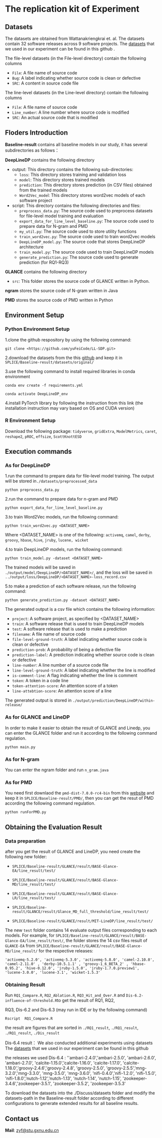 # The replication kit of Experiment


## Datasets

The datasets are obtained from Wattanakriengkrai et. al. The datasets contain 32 software releases across 9 software projects. The [datasets](https://github.com/awsm-research/line-level-defect-prediction) that we used in our experiment can be found in this github .

The file-level datasets (in the File-level directory) contain the following columns

- `File`: A file name of source code
- `Bug`: A label indicating whether source code is clean or defective
- `SRC`: A content in source code file

The line-level datasets (in the Line-level directory) contain the following columns

- `File`: A file name of source code
- `Line_number`: A line number where source code is modified
- `SRC`: An actual source code that is modified

## Floders Introduction
**Baseline-result** contains all baseline models in our study, it has several subdirectories as follows：

  **DeepLineDP** contains the following directory
  
  - output: This directory contains the following sub-directories:
      - `loss`: This directory stores training and validation loss
      - `model`: This directory stores trained models
      - `prediction`: This directory stores prediction (in CSV files) obtained from the trained models
      - `Word2Vec_mode`l: This directory stores word2vec models of each software project
  - script: This directory contains the following directories and files:
      - `preprocess_data.py`: The source code used to preprocess datasets for file-level model training and evaluation
      - `export_data_for_line_level_baseline.py`: The source code used to prepare data for N-gram and PMD
      - `my_util.py`: The source code used to store utility functions
      - `train_word2vec.py`: The source code used to train word2vec models
      - `DeepLineDP_model.py`: The source code that stores DeepLineDP architecture
      - `train_model.py`: The source code used to train DeepLineDP models
      - `generate_prediction.py`: The source code used to generate prediction (for RQ1-RQ3)
  
  **GLANCE** contains the following directory
  
  - `src`: This folder stores the source code of GLANCE written in Python.

  **ngram**  stores the source code of N-gram written in Java

  **PMD** stores the source code of PMD written in Python 

## Environment Setup

### Python Environment Setup

1.clone the github respository by using the following command:

    git clone <https://github.com/yuFeiCode/LL-SDP.git>

2.download the datasets from the this [github](https://github.com/awsm-research/line-level-defect-prediction) and keep it in `SPLICE/Baseline-result/datasets/original/`

3.use the following command to install required libraries in conda environment

    conda env create -f requirements.yml
    
    conda activate DeepLineDP_env

4.install PyTorch library by following the instruction from this link (the installation instruction may vary based on OS and CUDA version)

### R Environment Setup

Download the following package: `tidyverse`, `gridExtra`, `ModelMetrics`, `caret`, `reshape2`, `pROC`, `effsize`, `ScottKnottESD`

## Execution commands

### **As for DeepLineDP**

1.run the command to prepare data for file-level model training. The output will be stored in`./datasets/preprocessed_data`

    python preprocess_data.py

2.run the command to prepare data for n-gram and PMD
    
    python export_data_for_line_level_baseline.py
    
3.to train Word2Vec models, run the following command:

    python train_word2vec.py <DATASET_NAME>

Where <DATASET_NAME> is one of the following: `activemq`, `camel`, `derby`, `groovy`, `hbase`, `hive`, `jruby`, `lucene, wicket`

4.to train DeepLineDP models, run the following command:

    python train_model.py -dataset <DATASET_NAME>

The trained models will be saved in `./output/model/DeepLineDP/<DATASET_NAME>/`, and the loss will be saved in `../output/loss/DeepLineDP/<DATASET_NAME>-loss_record.csv`

5.to make a prediction of each software release, run the following command:

    python generate_prediction.py -dataset <DATASET_NAME>

The generated output is a csv file which contains the following information:

- `project`: A software project, as specified by <DATASET_NAME>
- `train`: A software release that is used to train DeepLineDP models
- `test`: A software release that is used to make a prediction
- `filename`: A file name of source code
- `file-level-ground-truth`: A label indicating whether source code is clean or defective
- `prediction-prob`: A probability of being a defective file
- `prediction-label`: A prediction indicating whether source code is clean or defective
- `line-number`: A line number of a source code file
- `line-level-ground-truth`: A label indicating whether the line is modified
- `is-comment-line`: A flag indicating whether the line is comment
- `token`: A token in a code line
- `token-attention-score`: An attention score of a token
- `line-attebtion-score`: An attention score of a line

The generated output is stored in `./output/prediction/DeepLineDP/within-release/`

### **As for GLANCE and LineDP**

In order to make it easier to obtain the result of GLANCE and Linedp, you can enter the GLANCE folder and run it according to the following command regulation.

    python main.py

### **As for N-gram**

You can enter the ngram folder and run `n_gram.java`

### **As for PMD**
You need first downlaod the `pmd-dist-7.0.0-rc4-bin` from this [website](https://pmd.github.io/) and keep it in `SPLICE/Baseline-result/PMD/`, then you can get the resut of PMD according the following command regulation.

    python runForPMD.py
   
## Obtaining the Evaluation Result

### **Data preparation**

after you get the result of GLANCE and LineDP, you need create the following new folder:
 
   - `SPLICE/Baseline-result/GLANCE/result/BASE-Glance-EA/line_result/test/`
   
   - `SPLICE/Baseline-result/GLANCE/result/BASE-Glance-MD/line_result/test/`
   
   - `SPLICE/Baseline-result/GLANCE/result/BASE-Glance-LR/line_result/test/`
   
   - `SPLICE/Baseline-result/GLANCE/result/Glance_MD_full_threshold/line_result/test/`
   
   - `SPLICE/Baseline-result/GLANCE/result/MIT-LineDP/line_result/test/`

The new `test` folder contains 14 evaluate output files corresponding to each models. For example, for `SPLICE/Baseline-result/GLANCE/result/BASE-Glance-EA/line_result/test/`, the folder stores the 14 csv files result of `GLANCE-EA` from `SPLICE/Baseline-result/GLANCE/result/BASE-Glance-MD/line_result/` for the respective releases:

    'activemq-5.2.0', 'activemq-5.3.0', 'activemq-5.8.0', 'camel-2.10.0', 'camel-2.11.0' , 'derby-10.5.1.1' , 'groovy-1_6_BETA_2' , 'hbase-0.95.2', 'hive-0.12.0', 'jruby-1.5.0', 'jruby-1.7.0.preview1', 'lucene-3.0.0', 'lucene-3.1', 'wicket-1.5.3'


### **Obtaining Result**

Run `RQ1_Compare.R`, `RQ2_Ablation.R`, `RQ3_Hit_and_Over.R` and `Dis-6.2-influence-of-threshold.R`to get the result of RQ1, RQ2, 

RQ3, Dis-6.2 and Dis-6.3 (may run in IDE or by the following command)

    Rscript  RQ1_Compare.R

the result are figures that are sorted in `./RQ1_result`, `./RQ1_result`, `./RQ1_result`, `./Dis_result`

Dis-6.4 result： 
We also conducted additional experiments using datasets  The [datasets](https://github.com/Naplues/BugDet/tree/master/Dataset) that we used in our experiment can be found in this github

the releases we used Dis-6.4 :
    ''ambari-2.4.0','ambari-2.5.0', 'ambari-2.6.0', 'ambari-2.7.0', 'calcite-1.15.0','calcite-1.16.0', 'calcite-1.17.0', 'calcite-1.18.0','groovy-2.4.6','groovy-2.4.8', 'groovy-2.5.0', 'groovy-2.5.5','mng-3.2.0','mng-3.3.0', 'mng-3.5.0', 'mng-3.6.0', 'nifi-0.4.0','nifi-1.2.0', 'nifi-1.5.0', 'nifi-1.8.0','nutch-1.12','nutch-1.13', 'nutch-1.14', 'nutch-1.15', 'zookeeper-3.4.6','zookeeper-3.5.1', 'zookeeper-3.5.2', 'zookeeper-3.5.3'

To download the datasets into the ./Discuss/datasets folder and modify the datasets-path in the Baseline-result folder according to different configurations to generate extended results for all baseline results.

## Contact us

**Mail**: zyf@stu.gxnu.edu.cn
